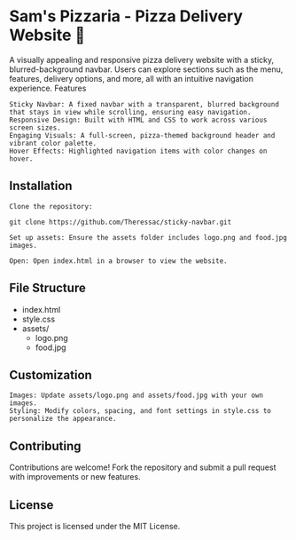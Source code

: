 # Sam's Pizzaria - Pizza Delivery Website 🍕

A visually appealing and responsive pizza delivery website with a sticky, blurred-background navbar. Users can explore sections such as the menu, features, delivery options, and more, all with an intuitive navigation experience.
Features

    Sticky Navbar: A fixed navbar with a transparent, blurred background that stays in view while scrolling, ensuring easy navigation.
    Responsive Design: Built with HTML and CSS to work across various screen sizes.
    Engaging Visuals: A full-screen, pizza-themed background header and vibrant color palette.
    Hover Effects: Highlighted navigation items with color changes on hover.


## Installation

    Clone the repository:

    git clone https://github.com/Theressac/sticky-navbar.git

    Set up assets: Ensure the assets folder includes logo.png and food.jpg images.

    Open: Open index.html in a browser to view the website.

## File Structure

- index.html
- style.css
- assets/
    - logo.png
    - food.jpg

## Customization

    Images: Update assets/logo.png and assets/food.jpg with your own images.
    Styling: Modify colors, spacing, and font settings in style.css to personalize the appearance.

## Contributing

Contributions are welcome! Fork the repository and submit a pull request with improvements or new features.

## License

This project is licensed under the MIT License.
